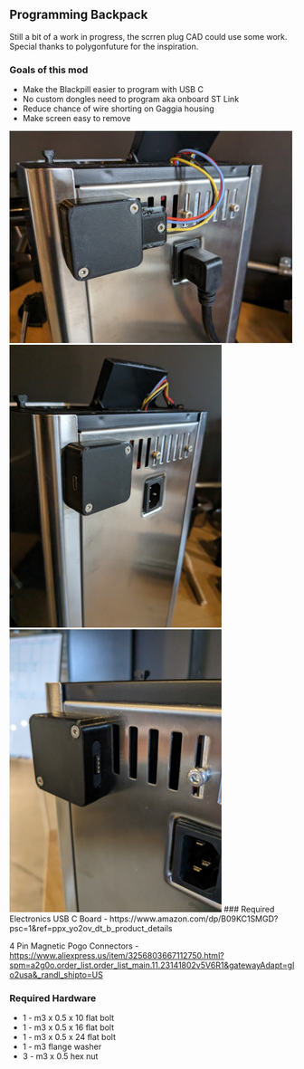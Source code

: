 ## Programming Backpack
Still a bit of a work in progress, the scrren plug CAD could use some work. Special thanks to polygonfuture for the inspiration. 
### Goals of this mod
- Make the Blackpill easier to program with USB C
- No custom dongles need to program aka onboard ST Link
- Reduce chance of wire shorting on Gaggia housing
- Make screen easy to remove

<img width="500" height="375" src="https://github.com/thejobbitt/gaggiuino-build/blob/main/3d%20prints/Prog%20Backpack/photos/pbp_final01.jpg">
<img width="375" height="500" src="https://github.com/thejobbitt/gaggiuino-build/blob/main/3d%20prints/Prog%20Backpack/photos/pbp_final02.jpg">
<img width="375" height="500" src="https://github.com/thejobbitt/gaggiuino-build/blob/main/3d%20prints/Prog%20Backpack/photos/pbp_final03.jpg">
### Required Electronics
USB C Board - 
https://www.amazon.com/dp/B09KC1SMGD?psc=1&ref=ppx_yo2ov_dt_b_product_details

4 Pin Magnetic Pogo Connectors - https://www.aliexpress.us/item/3256803667112750.html?spm=a2g0o.order_list.order_list_main.11.23141802v5V6R1&gatewayAdapt=glo2usa&_randl_shipto=US
### Required Hardware
- 1 - m3 x 0.5 x 10 flat bolt 
- 1 - m3 x 0.5 x 16 flat bolt
- 1 - m3 x 0.5 x 24 flat bolt
- 1 - m3 flange washer
- 3 - m3 x 0.5 hex nut
